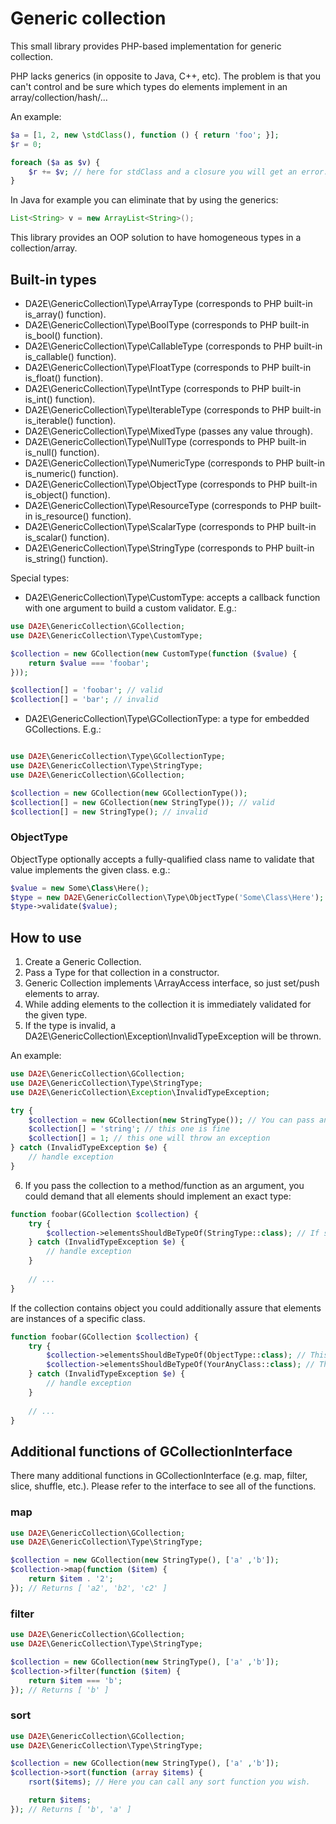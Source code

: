 # Generic collection

This small library provides PHP-based implementation for generic collection.

PHP lacks generics (in opposite to Java, C++, etc). The problem is that you can't control and be sure which types do elements implement in an array/collection/hash/...

An example:

```php
$a = [1, 2, new \stdClass(), function () { return 'foo'; }];
$r = 0;

foreach ($a as $v) {
    $r += $v; // here for stdClass and a closure you will get an error: Object of class ... could not be converted to int.
}
```

In Java for example you can eliminate that by using the generics:

```java
List<String> v = new ArrayList<String>();
```

This library provides an OOP solution to have homogeneous types in a collection/array.

## Built-in types

* DA2E\GenericCollection\Type\ArrayType (corresponds to PHP built-in is_array() function).
* DA2E\GenericCollection\Type\BoolType (corresponds to PHP built-in is_bool() function).
* DA2E\GenericCollection\Type\CallableType (corresponds to PHP built-in is_callable() function).
* DA2E\GenericCollection\Type\FloatType (corresponds to PHP built-in is_float() function).
* DA2E\GenericCollection\Type\IntType (corresponds to PHP built-in is_int() function).
* DA2E\GenericCollection\Type\IterableType (corresponds to PHP built-in is_iterable() function).
* DA2E\GenericCollection\Type\MixedType (passes any value through).
* DA2E\GenericCollection\Type\NullType (corresponds to PHP built-in is_null() function).
* DA2E\GenericCollection\Type\NumericType (corresponds to PHP built-in is_numeric() function).
* DA2E\GenericCollection\Type\ObjectType (corresponds to PHP built-in is_object() function).
* DA2E\GenericCollection\Type\ResourceType (corresponds to PHP built-in is_resource() function).
* DA2E\GenericCollection\Type\ScalarType (corresponds to PHP built-in is_scalar() function).
* DA2E\GenericCollection\Type\StringType (corresponds to PHP built-in is_string() function).

Special types:

* DA2E\GenericCollection\Type\CustomType: accepts a callback function with one argument to build a custom validator. E.g.:

```php
use DA2E\GenericCollection\GCollection;
use DA2E\GenericCollection\Type\CustomType;

$collection = new GCollection(new CustomType(function ($value) {
    return $value === 'foobar';
}));

$collection[] = 'foobar'; // valid
$collection[] = 'bar'; // invalid
```

* DA2E\GenericCollection\Type\GCollectionType: a type for embedded GCollections. E.g.:

```php

use DA2E\GenericCollection\Type\GCollectionType;
use DA2E\GenericCollection\Type\StringType;
use DA2E\GenericCollection\GCollection;

$collection = new GCollection(new GCollectionType());
$collection[] = new GCollection(new StringType()); // valid
$collection[] = new StringType(); // invalid
```

### ObjectType

ObjectType optionally accepts a fully-qualified class name to validate that value implements the given class. e.g.:

```php
$value = new Some\Class\Here();
$type = new DA2E\GenericCollection\Type\ObjectType('Some\Class\Here');
$type->validate($value);
```

## How to use

1. Create a Generic Collection.
2. Pass a Type for that collection in a constructor.
3. Generic Collection implements \ArrayAccess interface, so just set/push elements to array.
4. While adding elements to the collection it is immediately validated for the given type.
5. If the type is invalid, a DA2E\GenericCollection\Exception\InvalidTypeException will be thrown.

An example:

```php
use DA2E\GenericCollection\GCollection;
use DA2E\GenericCollection\Type\StringType;
use DA2E\GenericCollection\Exception\InvalidTypeException;

try {
    $collection = new GCollection(new StringType()); // You can pass an array as 2nd argument as well.
    $collection[] = 'string'; // this one is fine
    $collection[] = 1; // this one will throw an exception
} catch (InvalidTypeException $e) {
    // handle exception
}
```

6. If you pass the collection to a method/function as an argument, you could demand that all elements should implement an exact type:

```php
function foobar(GCollection $collection) {
    try {
        $collection->elementsShouldBeTypeOf(StringType::class); // If something is wrong InvalidTypeException is thrown
    } catch (InvalidTypeException $e) {
        // handle exception
    }
    
    // ...
}
```

If the collection contains object you could additionally assure that elements are instances of a specific class.

```php
function foobar(GCollection $collection) {
    try {
        $collection->elementsShouldBeTypeOf(ObjectType::class); // This is fine and valid but does not give a lot of information which exactly object is there.
        $collection->elementsShouldBeTypeOf(YourAnyClass::class); // This is more verbose and clear. We know that we expect a concrete YourAnyClass objects.
    } catch (InvalidTypeException $e) {
        // handle exception
    }
    
    // ...
}
```

## Additional functions of GCollectionInterface

There many additional functions in GCollectionInterface (e.g. map, filter, slice, shuffle, etc.). Please refer to the interface to see all of the functions.

### map

```php
use DA2E\GenericCollection\GCollection;
use DA2E\GenericCollection\Type\StringType;

$collection = new GCollection(new StringType(), ['a' ,'b']);
$collection->map(function ($item) {
    return $item . '2';
}); // Returns [ 'a2', 'b2', 'c2' ]
```

### filter

```php
use DA2E\GenericCollection\GCollection;
use DA2E\GenericCollection\Type\StringType;

$collection = new GCollection(new StringType(), ['a' ,'b']);
$collection->filter(function ($item) {
    return $item === 'b';
}); // Returns [ 'b' ]
```

### sort

```php
use DA2E\GenericCollection\GCollection;
use DA2E\GenericCollection\Type\StringType;

$collection = new GCollection(new StringType(), ['a' ,'b']);
$collection->sort(function (array $items) {
    rsort($items); // Here you can call any sort function you wish.

    return $items;
}); // Returns [ 'b', 'a' ]
```
